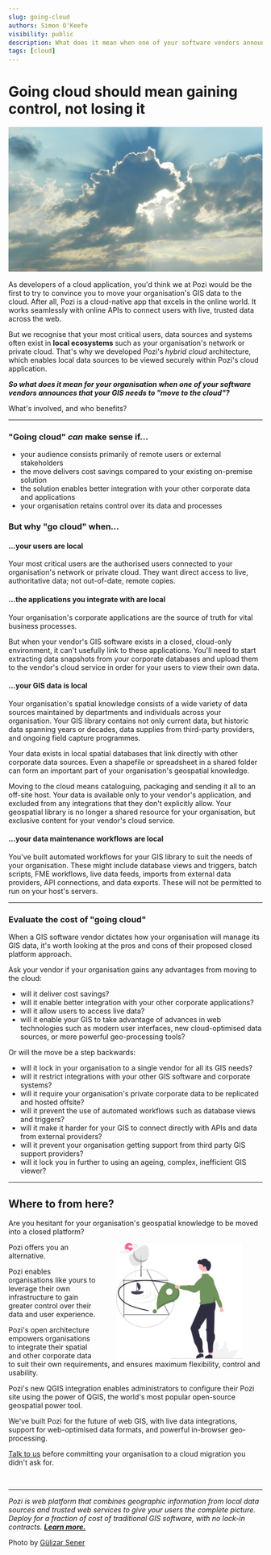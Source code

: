 ```yaml
---
slug: going-cloud
authors: Simon O'Keefe
visibility: public
description: What does it mean when one of your software vendors announces that your GIS needs to "move to the cloud"?
tags: [cloud]
---
```


# Going cloud should mean gaining control, not losing it

![](/static/img/pexels/pexels-gülizar-şener-160320-crop.jpg)

As developers of a cloud application, you'd think we at Pozi would be the first to try to convince you to move your organisation's GIS data to the cloud. After all, Pozi is a cloud-native app that excels in the online world. It works seamlessly with online APIs to connect users with live, trusted data across the web.

But we recognise that your most critical users, data sources and systems often exist in **local ecosystems** such as your organisation's network or private cloud. That's why we developed Pozi's *hybrid cloud* architecture, which enables local data sources to be viewed securely within Pozi's cloud application.

***So what does it mean for your organisation when one of your software vendors announces that your GIS needs to "move to the cloud"?***

What's involved, and who benefits?

---

### "Going cloud" *can* make sense if...

* your audience consists primarily of remote users or external stakeholders
* the move delivers cost savings compared to your existing on-premise solution
* the solution enables better integration with your other corporate data and applications
* your organisation retains control over its data and processes

### But why "go cloud" when...

#### ...your users are local

Your most critical users are the authorised users connected to your organisation's network or private cloud. They want direct access to live, authoritative data; not out-of-date, remote copies.

#### ...the applications you integrate with are local

Your organisation's corporate applications are the source of truth for vital business processes.

But when your vendor's GIS software exists in a closed, cloud-only environment, it can't usefully link to these applications. You'll need to start extracting data snapshots from your corporate databases and upload them to the vendor's cloud service in order for your users to view their own data.

#### ...your GIS data is local

Your organisation's spatial knowledge consists of a wide variety of data sources maintained by departments and individuals across your organisation. Your GIS library contains not only current data, but historic data spanning years or decades, data supplies from third-party providers, and ongoing field capture programmes.

Your data exists in local spatial databases that link directly with other corporate data sources. Even a shapefile or spreadsheet in a shared folder can form an important part of your organisation's geospatial knowledge.

Moving to the cloud means cataloguing, packaging and sending it all to an off-site host. Your data is available only to your vendor's application, and excluded from any integrations that they don't explicitly allow. Your geospatial library is no longer a shared resource for your organisation, but exclusive content for your vendor's cloud service.

#### ...your data maintenance workflows are local

You've built automated workflows for your GIS library to suit the needs of your organisation. These might include database views and triggers, batch scripts, FME workflows, live data feeds, imports from external data providers, API connections, and data exports. These will not be permitted to run on your host's servers.

---

### Evaluate the cost of "going cloud"

When a GIS software vendor dictates how your organisation will manage its GIS data, it's worth looking at the pros and cons of their proposed closed platform approach.

Ask your vendor if your organisation gains any advantages from moving to the cloud:

* will it deliver cost savings?
* will it enable better integration with your other corporate applications?
* will it allow users to access live data?
* will it enable your GIS to take advantage of advances in web technologies such as modern user interfaces, new cloud-optimised data sources, or more powerful geo-processing tools?

Or will the move be a step backwards:

* will it lock in your organisation to a single vendor for all its GIS needs?
* will it restrict integrations with your other GIS software and corporate systems?
* will it require your organisation's private corporate data to be replicated and hosted offsite?
* will it prevent the use of automated workflows such as database views and triggers?
* will it make it harder for your GIS to connect directly with APIs and data from external providers?
* will it prevent your organisation getting support from third party GIS support providers?
* will it lock you in further to using an ageing, complex, inefficient GIS viewer?

---

## Where to from here?

Are you hesitant for your organisation's geospatial knowledge to be moved into a closed platform?

<img src="/static/img/undraw/undraw_map_re_60yf.svg" alt="" style="float:right;width:250px;margin:0px 40px;">

Pozi offers you an alternative.

Pozi enables organisations like yours to leverage their own infrastructure to gain greater control over their data and user experience.

Pozi's open architecture empowers organisations to integrate their spatial and other corporate data to suit their own requirements, and ensures maximum flexibility, control and usability.

Pozi's new QGIS integration enables administrators to configure their Pozi site using the power of QGIS, the world's most popular open-source geospatial power tool.

We've built Pozi for the future of web GIS, with live data integrations, support for web-optimised data formats, and powerful in-browser geo-processing.

[Talk to us](/contact) before committing your organisation to a cloud migration you didn't ask for.

<br/>

---

*Pozi is web platform that combines geographic information from local data sources and trusted web services to give your users the complete picture. Deploy for a fraction of cost of traditional GIS software, with no lock-in contracts. **[Learn more.](/product/)***

Photo by [Gülizar Şener](https://www.pexels.com/photo/body-of-water-during-daytime-160320/)
